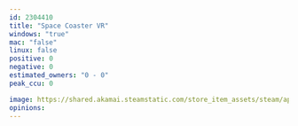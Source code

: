 ```yaml
---
id: 2304410
title: "Space Coaster VR"
windows: "true"
mac: "false"
linux: false
positive: 0
negative: 0
estimated_owners: "0 - 0"
peak_ccu: 0

image: https://shared.akamai.steamstatic.com/store_item_assets/steam/apps/2304410/header.jpg?t=1722299370
opinions:
---
```

